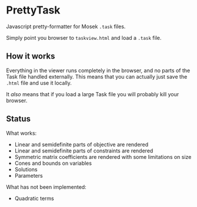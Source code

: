 PrettyTask
==========

Javascript pretty-formatter for Mosek `.task` files.

Simply point you browser to `taskview.html` and load a `.task` file.

How it works
------------

Everything in the viewer runs completely in the browser, and no parts of the
Task file handled externally. This means that you can actually just save the
`.html` file and use it locally.

It *also* means that if you load a large Task file you will probably kill your browser.

Status
------

What works:
- Linear and semidefinite parts of objective are rendered
- Linear and semidefinite parts of constraints are rendered
- Symmetric matrix coefficients are rendered with some limitations on size
- Cones and bounds on variables
- Solutions
- Parameters

What has not been implemented:
- Quadratic terms
